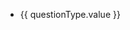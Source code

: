  <ul class="nav nav-tabs nav-tabs-custom nav-justified d-inline-flex" role="tablist">
                <li *ngFor="let questionType of questionContant.types;" class="nav-item">
                    <span class="nav-link" [ngClass]="{'active' : questionType.key === question.type}">
                        <span class="d-block d-sm-none"><i class="fas fa-home"></i></span>
                        <span class="d-none d-sm-block">{{ questionType.value }}</span> 
                    </span>
                </li>
            </ul>
